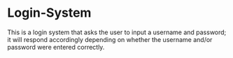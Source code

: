 # Login-System
This is a login system that asks the user to input a username and password; it will respond accordingly depending on whether the username and/or password were entered correctly.
